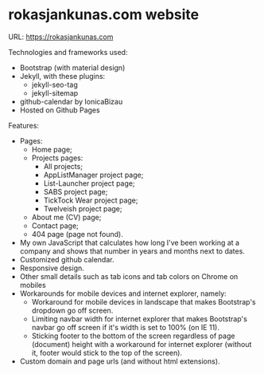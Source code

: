 # rokasjankunas.com website

URL: https://rokasjankunas.com

Technologies and frameworks used:
* Bootstrap (with material design)
* Jekyll, with these plugins:
    * jekyll-seo-tag
    * jekyll-sitemap
* github-calendar by IonicaBizau
* Hosted on Github Pages

Features:
* Pages:
    * Home page;
    * Projects pages:
        * All projects;
        * AppListManager project page;
        * List-Launcher project page;
        * SABS project page;
        * TickTock Wear project page;
        * Twelveish project page;
    * About me (CV) page;
    * Contact page;
    * 404 page (page not found).
* My own JavaScript that calculates how long I've been working at a company and shows that number in years and months next to dates.
* Customized github calendar.
* Responsive design.
* Other small details such as tab icons and tab colors on Chrome on mobiles
* Workarounds for mobile devices and internet explorer, namely:
    * Workaround for mobile devices in landscape that makes Bootstrap's dropdown go off screen.
    * Limiting navbar width for internet explorer that makes Bootstrap's navbar go off screen if it's width is set to 100% (on IE 11).
    * Sticking footer to the bottom of the screen regardless of page (document) height with a workaround for internet explorer (without it, footer would stick to the top of the screen).
* Custom domain and page urls (and without html extensions).
